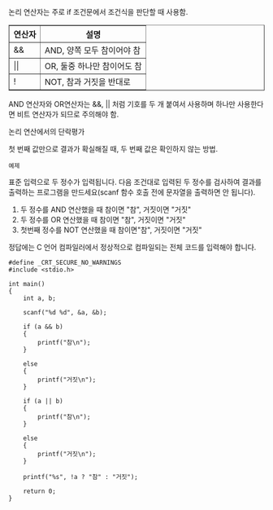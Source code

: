논리 연산자는 주로 if 조건문에서 조건식을 판단할 때 사용함.

<table border="1">
<th>연산자</th>
<th>설명</th>
<tr>
<td>&&</td>
<td>AND, 양쪽 모두 참이어야 참</td>
</tr>
<tr>
<td>||</td>
<td>OR, 둘중 하나만 참이어도 참</td>
</tr>
<tr>
<td>!</td>
<td>NOT, 참과 거짓을 반대로</td>
</tr>
</table>

AND 연산자와 OR연산자는 &&, || 처럼 기호를 두 개 붙여서 사용하며 하나만 사용한다면 비트 연산자가 되므로 주의해야 함.


논리 연산에서의 단락평가

 첫 번째 값만으로 결과가 확실해질 때, 두 번째 값은 확인하지 않는 방법.


	예제

표준 입력으로 두 정수가 입력됩니다. 다음 조건대로 입력된 두 정수를 검사하여 결과를 출력하는 프로그램을 만드세요(scanf 함수 호출 전에 문자열을 출력하면 안 됩니다).

1. 두 정수를 AND 연산했을 때 참이면 "참", 거짓이면 "거짓"
2. 두 정수를 OR 연산했을 때 참이면 "참", 거짓이면 "거짓"
3. 첫번째 정수를 NOT 연산했을 때 참이면"참", 거짓이면 "거짓"

정답에는 C 언어 컴파일러에서 정상적으로 컴파일되는 전체 코드를 입력해야 합니다.

```
#define _CRT_SECURE_NO_WARNINGS 
#include <stdio.h>

int main()
{
    int a, b;

    scanf("%d %d", &a, &b);

    if (a && b)
    {
        printf("참\n");
    }

    else
    {
        printf("거짓\n");
    }

    if (a || b)
    {
        printf("참\n");
    }

    else
    {
        printf("거짓\n");
    }

    printf("%s", !a ? "참" : "거짓");

    return 0;
}
```
